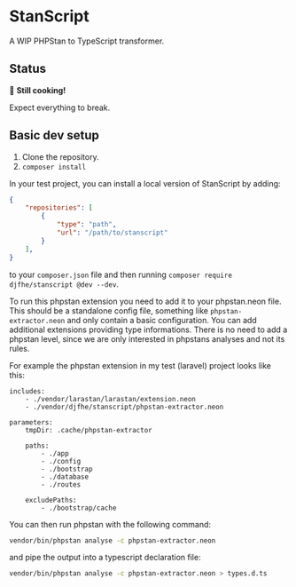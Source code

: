 # StanScript

A WIP PHPStan to TypeScript transformer.

## Status

🍳 **Still cooking!**

Expect everything to break.

## Basic dev setup

1. Clone the repository.
2. `composer install`

In your test project, you can install a local version of StanScript by adding:

```json
{
    "repositories": [
        {
            "type": "path",
            "url": "/path/to/stanscript"
        }
    ],
}
```

to your `composer.json` file and then running `composer require djfhe/stanscript @dev --dev`.

To run this phpstan extension you need to add it to your phpstan.neon file. This should be a standalone config file, something like `phpstan-extractor.neon` and only contain a basic configuration.
You can add additional extensions providing type informations. There is no need to add a phpstan level, since we are only interested in phpstans analyses and not its rules.

For example the phpstan extension in my test (laravel) project looks like this:

```neon
includes:
    - ./vendor/larastan/larastan/extension.neon
    - ./vendor/djfhe/stanscript/phpstan-extractor.neon

parameters:
    tmpDir: .cache/phpstan-extractor

    paths:
        - ./app
        - ./config
        - ./bootstrap
        - ./database
        - ./routes

    excludePaths:
        - ./bootstrap/cache
```

You can then run phpstan with the following command:

```bash
vendor/bin/phpstan analyse -c phpstan-extractor.neon
```

and pipe the output into a typescript declaration file:

```bash
vendor/bin/phpstan analyse -c phpstan-extractor.neon > types.d.ts
```
